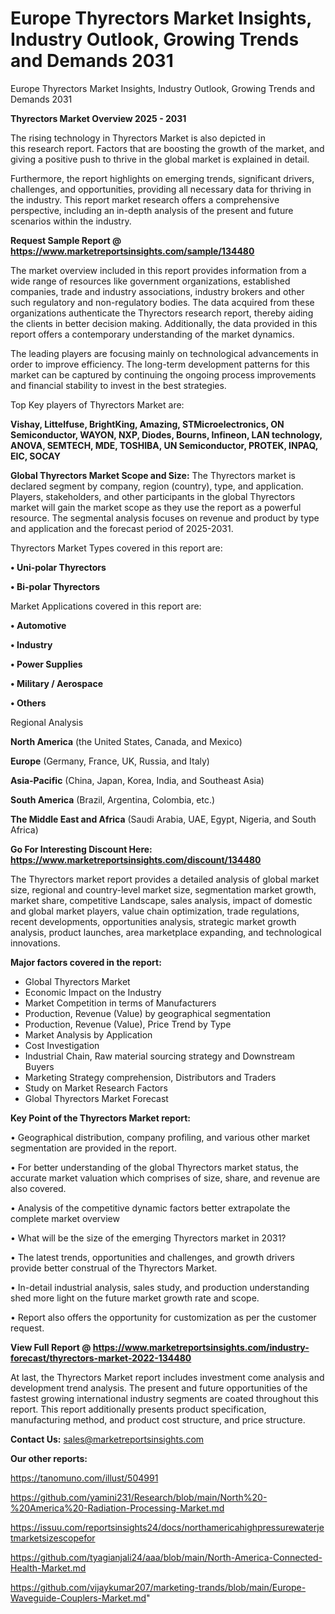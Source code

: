 # Europe Thyrectors Market Insights, Industry Outlook, Growing Trends and Demands 2031
Europe Thyrectors Market Insights, Industry Outlook, Growing Trends and Demands 2031

<Strong> Thyrectors Market Overview 2025 - 2031</strong>

The rising technology in Thyrectors Market is also depicted in this research report. Factors that are boosting the growth of the market, and giving a positive push to thrive in the global market is explained in detail.

Furthermore, the report highlights on emerging trends, significant drivers, challenges, and opportunities, providing all necessary data for thriving in the industry. This report market research offers a comprehensive perspective, including an in-depth analysis of the present and future scenarios within the industry.

<strong>Request Sample Report @ <a href=https://www.marketreportsinsights.com/sample/134480>https://www.marketreportsinsights.com/sample/134480</a></strong>

The market overview included in this report provides information from a wide range of resources like government organizations, established companies, trade and industry associations, industry brokers and other such regulatory and non-regulatory bodies. The data acquired from these organizations authenticate the Thyrectors research report, thereby aiding the clients in better decision making. Additionally, the data provided in this report offers a contemporary understanding of the market dynamics.

The leading players are focusing mainly on technological advancements in order to improve efficiency. The long-term development patterns for this market can be captured by continuing the ongoing process improvements and financial stability to invest in the best strategies.

Top Key players of Thyrectors Market are:

<strong>Vishay, Littelfuse, BrightKing, Amazing, STMicroelectronics, ON Semiconductor, WAYON, NXP, Diodes, Bourns, Infineon, LAN technology, ANOVA, SEMTECH, MDE, TOSHIBA, UN Semiconductor, PROTEK, INPAQ, EIC, SOCAY</strong>

<strong><b>Global Thyrectors Market Scope and Size:</b></strong>
The Thyrectors market is declared segment by company, region (country), type, and application. Players, stakeholders, and other participants in the global Thyrectors market will gain the market scope as they use the report as a powerful resource. The segmental analysis focuses on revenue and product by type and application and the forecast period of 2025-2031.

Thyrectors Market Types covered in this report are:

<strong>• Uni-polar Thyrectors

• Bi-polar Thyrectors</strong>

Market Applications covered in this report are:

<strong>• Automotive

• Industry

• Power Supplies

• Military / Aerospace

• Others</strong> 

Regional Analysis

<strong>North America</strong> (the United States, Canada, and Mexico)

<strong>Europe</strong> (Germany, France, UK, Russia, and Italy)

<strong>Asia-Pacific</strong> (China, Japan, Korea, India, and Southeast Asia)

<strong>South America</strong> (Brazil, Argentina, Colombia, etc.)

<strong>The Middle East and Africa</strong> (Saudi Arabia, UAE, Egypt, Nigeria, and South Africa)

<strong>Go For Interesting Discount Here: <a href=https://www.marketreportsinsights.com/discount/134480>https://www.marketreportsinsights.com/discount/134480</a></strong>

The Thyrectors market report provides a detailed analysis of global market size, regional and country-level market size, segmentation market growth, market share, competitive Landscape, sales analysis, impact of domestic and global market players, value chain optimization, trade regulations, recent developments, opportunities analysis, strategic market growth analysis, product launches, area marketplace expanding, and technological innovations.

<strong><b>Major factors covered in the report:</b></strong>
<ul>
  <li>Global Thyrectors Market </li>
  <li>Economic Impact on the Industry</li>
  <li>Market Competition in terms of Manufacturers</li>
  <li>Production, Revenue (Value) by geographical segmentation</li>
  <li>Production, Revenue (Value), Price Trend by Type</li>
  <li>Market Analysis by Application</li>
  <li>Cost Investigation</li>
  <li>Industrial Chain, Raw material sourcing strategy and Downstream Buyers</li>
  <li>Marketing Strategy comprehension, Distributors and Traders</li>
  <li>Study on Market Research Factors</li>
  <li>Global Thyrectors Market Forecast</li>
</ul>

<strong><b>Key Point of the Thyrectors Market report:</b></strong>

• Geographical distribution, company profiling, and various other market segmentation are provided in the report.

• For better understanding of the global Thyrectors market status, the accurate market valuation which comprises of size, share, and revenue are also covered.

• Analysis of the competitive dynamic factors better extrapolate the complete market overview

• What will be the size of the emerging Thyrectors market in 2031?

• The latest trends, opportunities and challenges, and growth drivers provide better construal of the Thyrectors Market.

• In-detail industrial analysis, sales study, and production understanding shed more light on the future market growth rate and scope.

• Report also offers the opportunity for customization as per the customer request.

<strong><b>View Full Report @ <a href=https://www.marketreportsinsights.com/industry-forecast/thyrectors-market-2022-134480>https://www.marketreportsinsights.com/industry-forecast/thyrectors-market-2022-134480</a></b></strong>


At last, the Thyrectors Market report includes investment come analysis and development trend analysis. The present and future opportunities of the fastest growing international industry segments are coated throughout this report. This report additionally presents product specification, manufacturing method, and product cost structure, and price structure.

<strong>Contact Us:</strong>
sales@marketreportsinsights.com

<strong>Our other reports:</strong>

<a href=https://tanomuno.com/illust/504991>https://tanomuno.com/illust/504991</a>

<a href=https://github.com/yamini231/Research/blob/main/North%20-%20America%20-Radiation-Processing-Market.md>https://github.com/yamini231/Research/blob/main/North%20-%20America%20-Radiation-Processing-Market.md</a>

<a href=https://issuu.com/reportsinsights24/docs/northamericahighpressurewaterjetmarketsizescopefor>https://issuu.com/reportsinsights24/docs/northamericahighpressurewaterjetmarketsizescopefor</a>

<a href=https://github.com/tyagianjali24/aaa/blob/main/North-America-Connected-Health-Market.md>https://github.com/tyagianjali24/aaa/blob/main/North-America-Connected-Health-Market.md</a>

<a href=https://github.com/vijaykumar207/marketing-trands/blob/main/Europe-Waveguide-Couplers-Market.md>https://github.com/vijaykumar207/marketing-trands/blob/main/Europe-Waveguide-Couplers-Market.md</a>"
